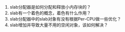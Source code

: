 1. slab分配器是如何分配和释放小内存块的？
2. slab有一个着色的概念，着色有什么作用？
3. slab分配器中的slab对象有没有根据Per-CPU做一些优化？
4. slab增加并导致大量不用的空闲对象，该如何解决？


